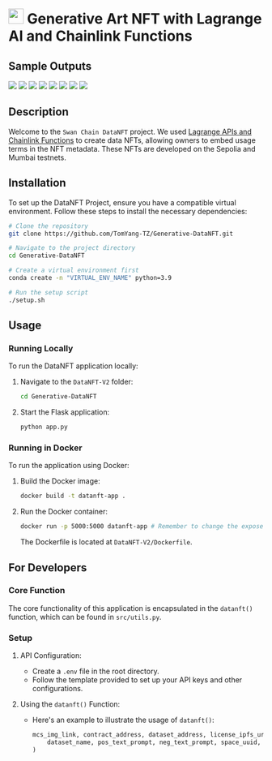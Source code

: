 # <img src="https://www.gitbook.com/cdn-cgi/image/width=36,dpr=2,height=36,fit=contain,format=auto/https%3A%2F%2F576435799-files.gitbook.io%2F~%2Ffiles%2Fv0%2Fb%2Fgitbook-x-prod.appspot.com%2Fo%2Fspaces%252F-MauK7Ig3eWeXC35bZV7%252Ficon%252FUuoj67jxo8XNDYmZKupy%252Flogo_transparent.png%3Falt%3Dmedia%26token%3D8e053c6b-b5b3-4055-86dc-380c9f0a609d" width="30" height="30"/> Generative Art NFT with Lagrange AI and Chainlink Functions


## Sample Outputs
![](https://a8ef60452885.acl.multichain.storage/ipfs/QmZKsSQ9WMSAtn1hw71Jr2DXVNnVsHvh8KS9s14JPEiJFc)
![](https://a8ef60452885.acl.multichain.storage/ipfs/QmWjVP4D2CS2oimANTv9KkxngFwcBDBRMyuZRnHTJFp5tF)
![](https://a8ef60452885.acl.multichain.storage/ipfs/QmXqov8MCyRx8BbHDSn4FHoL8zYztF856ZP4qafdiWTHHZ)
![](https://a8ef60452885.acl.multichain.storage/ipfs/QmZLChaMMkveB6i1qdS5hGD5Ko49Hv2juiM2gyzfHzXjts)
![](https://a8ef60452885.acl.multichain.storage/ipfs/QmWvDX1gP98wM4QJi4hdkDDb2HqDNxHZVzXxLXvwoTytCH)
![](https://a8ef60452885.acl.multichain.storage/ipfs/QmeyRegd2cKZNsC8dvBxc447rBrwgwZz7Wedw9fmU7w5Ta)
![](https://a8ef60452885.acl.multichain.storage/ipfs/QmaQ6wGJ4zPvyLnWZoDBrrxCSLooUdbed3rWufdRhPp2Zd)
![](https://a8ef60452885.acl.multichain.storage/ipfs/QmaP8dUtkjaevACwCSowxAcHzGZmTBYk2P2w41sKN3H5zS)


## Description

Welcome to the `Swan Chain DataNFT` project. We used [Lagrange APIs and Chainlink Functions](https://github.com/lagrangedao/python-lag-sdk/tree/dev) to create data NFTs, allowing owners to embed usage terms in the NFT metadata. These NFTs are developed on the Sepolia and Mumbai testnets.

## Installation

To set up the DataNFT Project, ensure you have a compatible virtual environment. Follow these steps to install the necessary dependencies:

```bash
# Clone the repository
git clone https://github.com/TomYang-TZ/Generative-DataNFT.git

# Navigate to the project directory
cd Generative-DataNFT 

# Create a virtual environment first
conda create -n "VIRTUAL_ENV_NAME" python=3.9

# Run the setup script
./setup.sh
```

## Usage

### Running Locally

To run the DataNFT application locally:

1. Navigate to the `DataNFT-V2` folder:
   ```bash
   cd Generative-DataNFT 
   ```

2. Start the Flask application:
   ```py
   python app.py
   ```

### Running in Docker

To run the application using Docker:

1. Build the Docker image:
   ```bash
   docker build -t datanft-app .
   ```

2. Run the Docker container:
   ```bash
   docker run -p 5000:5000 datanft-app # Remember to change the exposed port in the Dockerfile accordingly
   ```

   The Dockerfile is located at `DataNFT-V2/Dockerfile`.

## For Developers

### Core Function

The core functionality of this application is encapsulated in the `datanft()` function, which can be found in `src/utils.py`.

### Setup

1. API Configuration:
   - Create a `.env` file in the root directory.
   - Follow the template provided to set up your API keys and other configurations.

2. Using the `datanft()` Function:
   - Here's an example to illustrate the usage of `datanft()`:
     ```py
     mcs_img_link, contract_address, dataset_address, license_ipfs_uri, license_mint_hash = datanft(
         dataset_name, pos_text_prompt, neg_text_prompt, space_uuid, seed
     )
     ```
